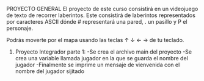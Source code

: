 PROYECTO GENERAL
El proyecto de este curso consistirá en un videojuego de texto de recorrer laberintos. Este consistirá de laberintos representados por caracteres ASCII dónde # representará una pared, . un pasillo y P el personaje.

Podrás moverte por el mapa usando las teclas ↑ ↓ ← → de tu teclado.

1. Proyecto Integrador parte 1: 
   -Se crea el archivo main del proyecto
    -Se crea una variable llamada jugador en la que se guarda el nombre del jugador
    -Finalmente se imprime un mensaje de vienvenida con el nombre del jugador sijitado 
